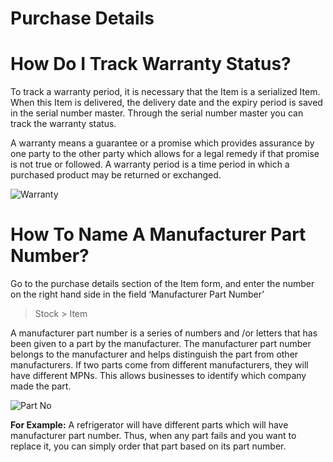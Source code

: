 # Purchase Details

# How Do I Track Warranty Status?

To track a warranty period, it is necessary that the Item is a serialized Item.
When this Item is delivered, the delivery date and the expiry period is saved in the serial number master. Through the serial number master you can track the warranty status.

A warranty means a guarantee or a promise which provides assurance by one party to the other party which allows for a legal remedy if that promise is not true or followed. A warranty period is a time period in which a purchased product may be returned or exchanged.

![Warranty]({{docs_base_url}}/assets/old_images/erpnext/faq-warranty.png)

# How To Name A Manufacturer Part Number?

Go to the purchase details section of the Item form, and enter the number on the right hand side in the field ‘Manufacturer Part Number’

> Stock > Item

A manufacturer part number is a series of numbers and /or letters that has been given to a part by the manufacturer. The manufacturer part number belongs to the manufacturer and helps distinguish the part from other manufacturers. If two parts come from different manufacturers, they will have different MPNs. This allows businesses to identify which company made the part.

![Part No]({{docs_base_url}}/assets/old_images/erpnext/faq-manufacturer-part-no.png)

__For Example:__ A refrigerator will have different parts which will have manufacturer part number. Thus, when any part fails and you want to replace it, you can simply order that part based on its part number.
